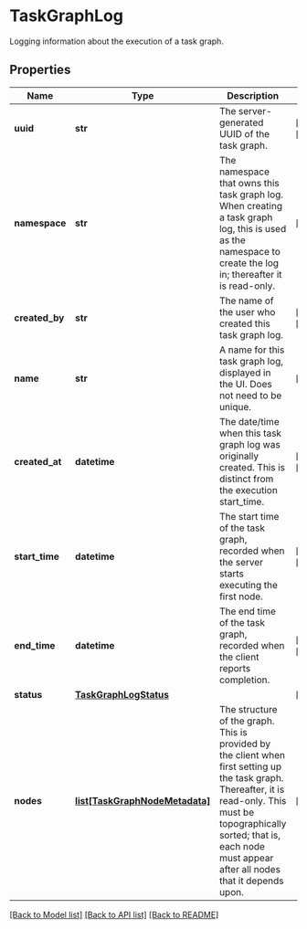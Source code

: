 # TaskGraphLog

Logging information about the execution of a task graph.
## Properties
Name | Type | Description | Notes
------------ | ------------- | ------------- | -------------
**uuid** | **str** | The server-generated UUID of the task graph. | [optional] [readonly] 
**namespace** | **str** | The namespace that owns this task graph log. When creating a task graph log, this is used as the namespace to create the log in; thereafter it is read-only.  | [optional] 
**created_by** | **str** | The name of the user who created this task graph log. | [optional] [readonly] 
**name** | **str** | A name for this task graph log, displayed in the UI. Does not need to be unique.  | [optional] 
**created_at** | **datetime** | The date/time when this task graph log was originally created. This is distinct from the execution start_time.  | [optional] [readonly] 
**start_time** | **datetime** | The start time of the task graph, recorded when the server starts executing the first node.  | [optional] [readonly] 
**end_time** | **datetime** | The end time of the task graph, recorded when the client reports completion.  | [optional] [readonly] 
**status** | [**TaskGraphLogStatus**](TaskGraphLogStatus.md) |  | [optional] 
**nodes** | [**list[TaskGraphNodeMetadata]**](TaskGraphNodeMetadata.md) | The structure of the graph. This is provided by the client when first setting up the task graph. Thereafter, it is read-only. This must be topographically sorted; that is, each node must appear after all nodes that it depends upon.  | [optional] 

[[Back to Model list]](../README.md#documentation-for-models) [[Back to API list]](../README.md#documentation-for-api-endpoints) [[Back to README]](../README.md)


